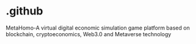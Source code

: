 # .github
MetaHomo-A virtual digital economic simulation game platform based on blockchain, cryptoeconomics, Web3.0 and Metaverse technology
